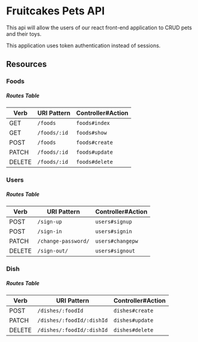 # Fruitcakes Pets API

This api will allow the users of our react front-end application to CRUD pets and their toys.

This application uses token authentication instead of sessions.

## Resources

### Foods

##### Routes Table

| Verb   | URI Pattern            | Controller#Action |
|--------|------------------------|-------------------|
| GET    | `/foods`                | `foods#index`      |
| GET    | `/foods/:id`            | `foods#show`       |
| POST   | `/foods`                | `foods#create`     |
| PATCH  | `/foods/:id`            | `foods#update`     |
| DELETE | `/foods/:id`            | `foods#delete`     |

### Users

##### Routes Table

| Verb   | URI Pattern            | Controller#Action |
|--------|------------------------|-------------------|
| POST   | `/sign-up`             | `users#signup`    |
| POST   | `/sign-in`             | `users#signin`    |
| PATCH  | `/change-password/`    | `users#changepw`  |
| DELETE | `/sign-out/`           | `users#signout`   |

### Dish

##### Routes Table

| Verb   | URI Pattern            | Controller#Action |
|--------|------------------------|-------------------|
| POST   | `/dishes/:foodId`         | `dishes#create`     |
| PATCH  | `/dishes/:foodId/:dishId`  | `dishes#update`     |
| DELETE | `/dishes/:foodId/:dishId`  | `dishes#delete`     |